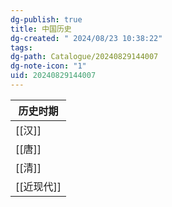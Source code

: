 ```yaml
---
dg-publish: true
title: 中国历史
dg-created: " 2024/08/23 10:38:22"
tags: 
dg-path: Catalogue/20240829144007
dg-note-icon: "1"
uid: 20240829144007
---
```


| 历史时期    |
| ------- |
| [[汉]]   |
| [[唐]]   |
| [[清]]   |
| [[近现代]] |




